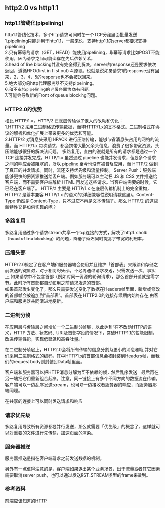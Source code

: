 ## http2.0 vs http1.1


### http1.1管线化(pipelining)
http1.1管线化技术，多个http请求可同时在一个TCP分组里面批量发送  
1.pipelining只能适用于http1.1，一般来说，支持http1.1的server都要求支持pipelining  
2.只有幂等的请求（GET，HEAD）能使用pipelining，非幂等请求比如POST不能使用，因为请求之间可能会存在先后依赖关系。  
3.head of line blocking并没有完全得到解决，server的response还是要求依次返回，遵循FIFO(first in first out)  4.原则。也就是说如果请求1的response没有回来，2，3，4，5的response也不会被送回来。  
5.绝大部分的http代理服务器不支持pipelining。  
6.和不支持pipelining的老服务器协商有问题。  
7.可能会导致新的Front of queue blocking问题。 

### HTTP2.0的优势
相比 HTTP/1.x，HTTP/2 在底层传输做了很大的改动和优化：  
1.HTTP/2 采用二进制格式传输数据，而非HTTP/1.x的文本格式。二进制格式在协议的解析和优化扩展上带来更多的优势和可能。  
2.HTTP/2 对消息头采用 HPACK 进行压缩传输，能够节省消息头占用的网络的流量。而 HTTP/1.x 每次请求，都会携带大量冗余头信息，浪费了很多带宽资源。头压缩能够很好的解决该问题。
多路复用，直白的说就是所有的请求都是通过一个 TCP 连接并发完成。HTTP/1.x 虽然通过 pipeline 也能并发请求，但是多个请求之间的响应会被阻塞的，所以 pipeline 至今也没有被普及应用，而 HTTP/2 做到了真正的并发请求。同时，流还支持优先级和流量控制。
Server Push：服务端能够更快的把资源推送给客户端。例如服务端可以主动把 JS 和 CSS 文件推送给客户端，而不需要客户端解析 HTML 再发送这些请求。当客户端需要的时候，它已经在客户端了。
HTTP/2 主要是 HTTP/1.x 在底层传输机制上的完全重构，HTTP/2 是基本兼容 HTTP/1.x 的语义的(详细兼容性说明请戳这里)。Content-Type 仍然是 Content-Type，只不过它不再是文本传输了。那么 HTTP/2 的这些新特性又是如何实现的呢？
### 多路复用
多路复用通过多个请求stream共享一个tcp连接的方式，解决了http1.x holb（head of line blocking）的问题，降低了延迟同时提高了带宽的利用率。  

### 压缩头部
HTTP/2.0规定了在客户端和服务器端会使用并且维护「首部表」来跟踪和存储之前发送的键值对，对于相同的头部，不必再通过请求发送，只需发送一次。事实上,如果请求中不包含首部（例如对同一资源的轮询请求），那么首部开销就是零字节。此时所有首部都自动使用之前请求发送的首部。    
如果首部发生变化了，那么只需要发送变化了数据在Headers帧里面，新增或修改的首部帧会被追加到“首部表”。首部表在 HTTP2.0的连接存续期内始终存在,由客户端和服务器共同渐进地更新。

### 二进制分帧
在应用层与传输层之间增加一个二进制分帧层，以此达到“在不改动HTTP的语义，HTTP 方法、状态码、URI及首部字段的情况下，突破HTTP1.1的性能限制，改进传输性能，实现低延迟和高吞吐量。”  

在二进制分帧层上，HTTP2.0会将所有传输的信息分割为更小的消息和帧,并对它们采用二进制格式的编码，其中HTTP1.x的首部信息会被封装到Headers帧，而我们的request body则封装到Data帧里面。  

客户端和服务器可以把HTTP消息分解为互不依赖的帧，然后乱序发送，最后再在另一端把它们重新组合起来。注意，同一链接上有多个不同方向的数据流在传输。客户端可以一边乱序发送stream，也可以一边接收者服务器的响应，而服务器那端同理。  

在共享的连接上可以同时发送请求和响应  

### 请求优先级
多路复用导致所有资源都是并行发送，那么就需要「优先级」的概念了，这样就可以对重要的文件进行先传输，加速页面的渲染。  

### 服务器推送
服务器推送是指在客户端请求之前发送数据的机制。  

另外有一点值得注意的是，客户端如果退出某个业务场景，出于流量或者其它因素需要取消server push，也可以通过发送RST_STREAM类型的frame来做到。  



### 参考资料
[前端应该知道的HTTP](https://segmentfault.com/a/1190000005085636)  


